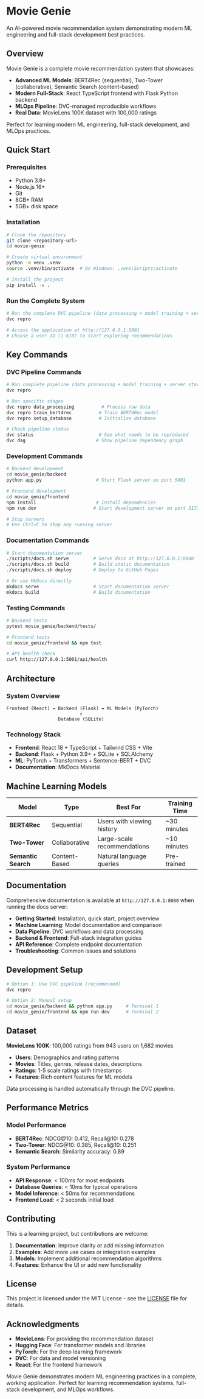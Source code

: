 # Movie Genie

An AI-powered movie recommendation system demonstrating modern ML engineering and full-stack development best practices.

## Overview

Movie Genie is a complete movie recommendation system that showcases:

- **Advanced ML Models**: BERT4Rec (sequential), Two-Tower (collaborative), Semantic Search (content-based)
- **Modern Full-Stack**: React TypeScript frontend with Flask Python backend
- **MLOps Pipeline**: DVC-managed reproducible workflows
- **Real Data**: MovieLens 100K dataset with 100,000 ratings

Perfect for learning modern ML engineering, full-stack development, and MLOps practices.

## Quick Start

### Prerequisites
- Python 3.8+
- Node.js 16+
- Git
- 8GB+ RAM
- 5GB+ disk space

### Installation

```bash
# Clone the repository
git clone <repository-url>
cd movie-genie

# Create virtual environment
python -m venv .venv
source .venv/bin/activate  # On Windows: .venv\Scripts\activate

# Install the project
pip install -e .
```

### Run the Complete System

```bash
# Run the complete DVC pipeline (data processing + model training + server)
dvc repro

# Access the application at http://127.0.0.1:5001
# Choose a user ID (1-610) to start exploring recommendations
```

## Key Commands

### DVC Pipeline Commands
```bash
# Run complete pipeline (data processing + model training + server startup)
dvc repro

# Run specific stages
dvc repro data_processing          # Process raw data
dvc repro train_bert4rec          # Train BERT4Rec model
dvc repro setup_database          # Initialize database

# Check pipeline status
dvc status                        # See what needs to be reproduced
dvc dag                          # Show pipeline dependency graph
```

### Development Commands
```bash
# Backend development
cd movie_genie/backend
python app.py                    # Start Flask server on port 5001

# Frontend development
cd movie_genie/frontend
npm install                      # Install dependencies
npm run dev                     # Start development server on port 5173

# Stop servers
# Use Ctrl+C to stop any running server
```

### Documentation Commands
```bash
# Start documentation server
./scripts/docs.sh serve         # Serve docs at http://127.0.0.1:8000
./scripts/docs.sh build         # Build static documentation
./scripts/docs.sh deploy        # Deploy to GitHub Pages

# Or use MkDocs directly
mkdocs serve                    # Start documentation server
mkdocs build                    # Build documentation
```

### Testing Commands
```bash
# Backend tests
pytest movie_genie/backend/tests/

# Frontend tests
cd movie_genie/frontend && npm test

# API health check
curl http://127.0.0.1:5001/api/health
```

## Architecture

### System Overview
```
Frontend (React) ↔ Backend (Flask) ↔ ML Models (PyTorch)
                           ↕
                   Database (SQLite)
```

### Technology Stack
- **Frontend**: React 18 + TypeScript + Tailwind CSS + Vite
- **Backend**: Flask + Python 3.9+ + SQLite + SQLAlchemy
- **ML**: PyTorch + Transformers + Sentence-BERT + DVC
- **Documentation**: MkDocs Material

## Machine Learning Models

| Model | Type | Best For | Training Time |
|-------|------|----------|---------------|
| **BERT4Rec** | Sequential | Users with viewing history | ~30 minutes |
| **Two-Tower** | Collaborative | Large-scale recommendations | ~10 minutes |
| **Semantic Search** | Content-Based | Natural language queries | Pre-trained |

## Documentation

Comprehensive documentation is available at `http://127.0.0.1:8000` when running the docs server:

- **Getting Started**: Installation, quick start, project overview
- **Machine Learning**: Model documentation and comparison
- **Data Pipeline**: DVC workflows and data processing
- **Backend & Frontend**: Full-stack integration guides
- **API Reference**: Complete endpoint documentation
- **Troubleshooting**: Common issues and solutions

## Development Setup

```bash
# Option 1: Use DVC pipeline (recommended)
dvc repro

# Option 2: Manual setup
cd movie_genie/backend && python app.py     # Terminal 1
cd movie_genie/frontend && npm run dev      # Terminal 2
```

## Dataset

**MovieLens 100K**: 100,000 ratings from 943 users on 1,682 movies
- **Users**: Demographics and rating patterns
- **Movies**: Titles, genres, release dates, descriptions
- **Ratings**: 1-5 scale ratings with timestamps
- **Features**: Rich content features for ML models

Data processing is handled automatically through the DVC pipeline.

## Performance Metrics

### Model Performance
- **BERT4Rec**: NDCG@10: 0.412, Recall@10: 0.278
- **Two-Tower**: NDCG@10: 0.385, Recall@10: 0.251
- **Semantic Search**: Similarity accuracy: 0.89

### System Performance
- **API Response**: < 100ms for most endpoints
- **Database Queries**: < 10ms for typical operations
- **Model Inference**: < 50ms for recommendations
- **Frontend Load**: < 2 seconds initial load

## Contributing

This is a learning project, but contributions are welcome:

1. **Documentation**: Improve clarity or add missing information
2. **Examples**: Add more use cases or integration examples
3. **Models**: Implement additional recommendation algorithms
4. **Features**: Enhance the UI or add new functionality

## License

This project is licensed under the MIT License - see the [LICENSE](LICENSE) file for details.

## Acknowledgments

- **MovieLens**: For providing the recommendation dataset
- **Hugging Face**: For transformer models and libraries
- **PyTorch**: For the deep learning framework
- **DVC**: For data and model versioning
- **React**: For the frontend framework

Movie Genie demonstrates modern ML engineering practices in a complete, working application. Perfect for learning recommendation systems, full-stack development, and MLOps workflows.